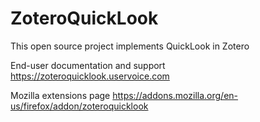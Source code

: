 ZoteroQuickLook
===============

This open source project implements QuickLook in Zotero

End-user documentation and support 
https://zoteroquicklook.uservoice.com

Mozilla extensions page
https://addons.mozilla.org/en-us/firefox/addon/zoteroquicklook
